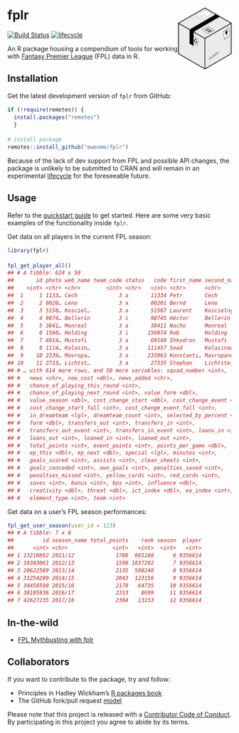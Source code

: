 
# fplr <img src="man/figures/logo.png" alt="" width="120" align="right" />

[![Build
Status](https://travis-ci.org/ewenme/fplr.png)](https://travis-ci.org/ewenme/fplr)
[![lifecycle](https://img.shields.io/badge/lifecycle-experimental-orange.svg)](https://www.tidyverse.org/lifecycle/#experimental)

An R package housing a compendium of tools for working with [Fantasy
Premier League](https://fantasy.premierleague.com) (FPL) data in R.

## Installation

Get the latest development version of `fplr` from GitHub:

``` r
if (!require(remotes)) {
  install.packages("remotes") 
  }

# install package
remotes::install_github("ewenme/fplr")
```

Because of the lack of dev support from FPL and possible API changes,
the package is unlikely to be submitted to CRAN and will remain in an
experimental [lifecycle](https://www.tidyverse.org/lifecycle/) for the
foreseeable future.

## Usage

Refer to the [quickstart
guide](https://ewenme.github.io/fplr/articles/fplr-quickstart.html) to
get started. Here are some very basic examples of the functionality
inside `fplr`.

Get data on all players in the current FPL season:

``` r
library(fplr)

fpl_get_player_all()
## # A tibble: 624 x 58
##       id photo web_name team_code status   code first_name second_name
##    <int> <chr> <chr>        <int> <chr>   <int> <chr>      <chr>      
##  1     1 1133… Cech             3 a       11334 Petr       Cech       
##  2     2 8020… Leno             3 a       80201 Bernd      Leno       
##  3     3 5150… Kosciel…         3 a       51507 Laurent    Koscielny  
##  4     4 9874… Bellerín         3 i       98745 Héctor     Bellerín   
##  5     5 3841… Monreal          3 a       38411 Nacho      Monreal    
##  6     6 1560… Holding          3 i      156074 Rob        Holding    
##  7     7 6914… Mustafi          3 a       69140 Shkodran   Mustafi    
##  8     8 1114… Kolasin…         3 a      111457 Sead       Kolasinac  
##  9    10 2339… Mavropa…         3 a      233963 Konstanti… Mavropanos 
## 10    11 2733… Lichtst…         3 a       27335 Stephan    Lichtstein…
## # … with 614 more rows, and 50 more variables: squad_number <int>,
## #   news <chr>, now_cost <dbl>, news_added <chr>,
## #   chance_of_playing_this_round <int>,
## #   chance_of_playing_next_round <int>, value_form <dbl>,
## #   value_season <dbl>, cost_change_start <dbl>, cost_change_event <dbl>,
## #   cost_change_start_fall <int>, cost_change_event_fall <int>,
## #   in_dreamteam <lgl>, dreamteam_count <int>, selected_by_percent <dbl>,
## #   form <dbl>, transfers_out <int>, transfers_in <int>,
## #   transfers_out_event <int>, transfers_in_event <int>, loans_in <int>,
## #   loans_out <int>, loaned_in <int>, loaned_out <int>,
## #   total_points <int>, event_points <int>, points_per_game <dbl>,
## #   ep_this <dbl>, ep_next <dbl>, special <lgl>, minutes <int>,
## #   goals_scored <int>, assists <int>, clean_sheets <int>,
## #   goals_conceded <int>, own_goals <int>, penalties_saved <int>,
## #   penalties_missed <int>, yellow_cards <int>, red_cards <int>,
## #   saves <int>, bonus <int>, bps <int>, influence <dbl>,
## #   creativity <dbl>, threat <dbl>, ict_index <dbl>, ea_index <int>,
## #   element_type <int>, team <int>
```

Get data on a user’s FPL season performances:

``` r
fpl_get_user_season(user_id = 123)
## # A tibble: 7 x 6
##         id season_name total_points    rank season  player
##      <int> <chr>              <int>   <int>  <int>   <int>
## 1 13210862 2011/12             1788  865160      6 9356614
## 2 19303061 2012/13             1590 1837292      7 9356614
## 3 20622589 2013/14             2135  508248      8 9356614
## 4 31254280 2014/15             2043  123156      9 9356614
## 5 34458590 2015/16             2178   64735     10 9356614
## 6 38105936 2016/17             2313    8699     11 9356614
## 7 42627235 2017/18             2304   13153     12 9356614
```

## In-the-wild

  - [FPL Mythbusting with
    fplr](https://ewen.io/2017/06/25/fpl-mythbusting-with-fplr/)

## Collaborators

If you want to contribute to the package, try and follow:

  - Principles in Hadley Wickham’s [R packages
    book](https://r-pkgs.org/)
  - The GitHub fork/pull request
    [model](https://guides.github.com/introduction/flow/)

Please note that this project is released with a [Contributor Code of
Conduct](CODE_OF_CONDUCT.md). By participating in this project you agree
to abide by its terms.
